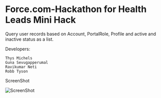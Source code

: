 Force.com-Hackathon for Health Leads Mini Hack
==============================================

Query user records based on Account, PortalRole, Profile and active and inactive status as a list.

  Developers:
  
    Thys Michels
    Guna Sevugapperumal
    Ravikumar Neti
    Robb Tyson

  ScreenShot
  
  ![ScreenShot](https://github.com/thysmichels/Force.com-Hackathon/raw/master/Hack2.png "visualforce page1")
   

